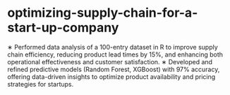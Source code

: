 # optimizing-supply-chain-for-a-start-up-company
∗ Performed data analysis of a 100-entry dataset in R to improve supply chain efficiency, reducing product
lead times by 15%, and enhancing both operational effectiveness and customer satisfaction.
∗ Developed and refined predictive models (Random Forest, XGBoost) with 97% accuracy, offering
data-driven insights to optimize product availability and pricing strategies for startups.
